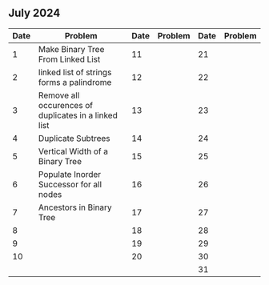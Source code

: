 ## July 2024

| Date | Problem                                              | Date | Problem | Date | Problem |
| ---- | ---------------------------------------------------- | ---- | ------- | ---- | ------- |
| 1    | Make Binary Tree From Linked List                    | 11   |         | 21   |         |
| 2    | linked list of strings forms a palindrome            | 12   |         | 22   |         |
| 3    | Remove all occurences of duplicates in a linked list | 13   |         | 23   |         |
| 4    | Duplicate Subtrees                                   | 14   |         | 24   |         |
| 5    | Vertical Width of a Binary Tree                      | 15   |         | 25   |         |
| 6    | Populate Inorder Successor for all nodes             | 16   |         | 26   |         |
| 7    | Ancestors in Binary Tree                             | 17   |         | 27   |         |
| 8    |                                                      | 18   |         | 28   |         |
| 9    |                                                      | 19   |         | 29   |         |
| 10   |                                                      | 20   |         | 30   |         |
|      |                                                      |      |         | 31   |         |
